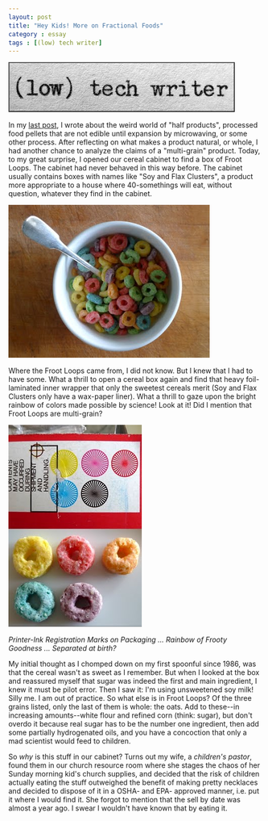 ```yaml
---
layout: post
title: "Hey Kids! More on Fractional Foods"
category : essay
tags : [(low) tech writer]
---
```

[![low tech writer](/assets/ltw/header14.jpg)](http://lowtechwriter.com)

In my [last post](https://www.dpmaddalena.com/20120924/half-foods), I wrote about the weird world of "half products", processed food pellets that are not edible until expansion by microwaving, or some other process. After reflecting on what makes a product natural, or whole, I had another chance to analyze the claims of a "multi-grain" product. Today, to my great surprise, I opened our cereal cabinet to find a box of Froot Loops. The cabinet had never behaved in this way before. The cabinet usually contains boxes with names like "Soy and Flax Clusters", a product more appropriate to a house where 40-somethings will eat, without question, whatever they find in the cabinet.

![image](/assets/ltw/loops.jpg)

Where the Froot Loops came from, I did not know. But I knew that I had to have some. What a thrill to open a cereal box again and find that heavy foil-laminated inner wrapper that only the sweetest cereals merit (Soy and Flax Clusters only have a wax-paper liner). What a thrill to gaze upon the bright rainbow of colors made possible by science! Look at it! Did I mention that Froot Loops are multi-grain? 

![image](/assets/ltw/separatedatbirth.jpg)

*Printer-Ink Registration Marks on Packaging ... Rainbow of Frooty Goodness ... Separated at birth?*

My initial thought as I chomped down on my first spoonful since 1986, was that the cereal wasn't as sweet as I remember. But when I looked at the box and reassured myself that sugar was indeed the first and main ingredient, I knew it must be pilot error. Then I saw it: I'm using unsweetened soy milk! Silly me. I am out of practice. So what else is in Froot Loops? Of the three grains listed, only the last of them is whole: the oats. Add to these--in increasing amounts--white flour and refined corn (think: sugar), but don't overdo it because real sugar has to be the number one ingredient, then add some partially hydrogenated oils, and you have a concoction that only a mad scientist would feed to children.

So *why* is this stuff in our cabinet? Turns out my wife, a *children's pastor*, found them in our church resource room where she stages the chaos of her Sunday morning kid's church supplies, and decided that the risk of children actually eating the stuff outweighed the benefit of making pretty necklaces and decided to dispose of it in a OSHA- and EPA- approved manner, i.e. put it where I would find it. She forgot to mention that the sell by date was almost a year ago. I swear I wouldn't have known that by eating it.

